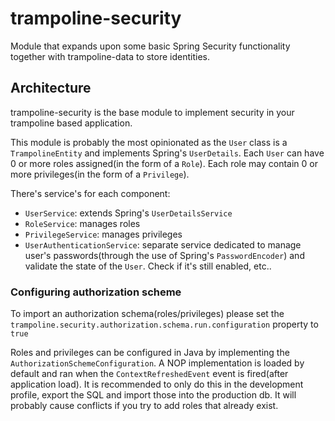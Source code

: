 # trampoline-security

Module that expands upon some basic Spring Security functionality together with trampoline-data to store identities.

## Architecture

trampoline-security is the base module to implement security in your trampoline based application.

This module is probably the most opinionated as the `User` class is a `TrampolineEntity` and implements Spring's `UserDetails`.
Each `User` can have 0 or more roles assigned(in the form of a `Role`). Each role may contain 0 or more privileges(in the form of a `Privilege`).

There's service's for each component:

- `UserService`: extends Spring's `UserDetailsService`
- `RoleService`: manages roles
- `PrivilegeService`: manages privileges
- `UserAuthenticationService`: separate service dedicated to manage user's passwords(through the use of Spring's `PasswordEncoder`) and validate the state of the `User`. Check if it's still enabled, etc..

### Configuring authorization scheme

To import an authorization schema(roles/privileges) please set the `trampoline.security.authorization.schema.run.configuration` property to `true`

Roles and privileges can be configured in Java by implementing the `AuthorizationSchemeConfiguration`.
A NOP implementation is loaded by default and ran when the `ContextRefreshedEvent` event is fired(after application load).
It is recommended to only do this in the development profile, export the SQL and import those into the production db.
It will probably cause conflicts if you try to add roles that already exist.